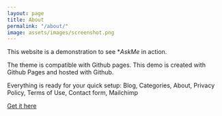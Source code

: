 ```yaml
---
layout: page
title: About
permalink: "/about/"
image: assets/images/screenshot.png
---
```


This website is a demonstration to see **AskMe* in action. 

The theme is compatible with Github pages. This demo is created with Github Pages and hosted with Github. 

Everything is ready for your quick setup: Blog, Categories, About, Privacy Policy, Terms of Use, Contact form, Mailchimp

[Get it here](https://www.askme.com/)

